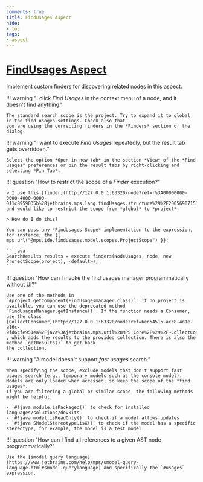 ```yaml
---
comments: true
title: FindUsages Aspect
hide:
- toc
tags:
- aspect
---
```


# [FindUsages Aspect](https://www.jetbrains.com/help/mps/find-usages.html#specificstatements)

Implement custom finders for discovering related nodes in this aspect.

!!! warning "I click *Find Usages* in the context menu of a node, and it doesn't find anything."

    The standard search scope is the project. Try to expand it to global in the find usages settings. Check also that
    you are using the correcting finders in the *Finders* section of the dialog. 

!!! warning "I want to execute *Find Usages* repeatedly, but the result tab gets overridden."

    Select the option *Open in new tab* in the section *View* of the *Find usages* preferences or pin the result tabs by right-clicking and selecting *Pin Tab*.

!!! question "How to restrict the scope of a *Finder* execution?"

    > I use this [finder](http://127.0.0.1:63320/node?ref=r%3A00000000-0000-4000-0000-011c8959035b%28jetbrains.mps.lang.findUsages.structure%29%2F2005690715325995353) and would like to restrict the scope from *global* to *project*. 

    > How do I do this?
    
    You can pass any *FindUsages Scope* implementation to the expression, for instance, the {{ mps_url("@mps.ide.findusages.model.scopes.ProjectScope") }}:

    ```java    
    SearchResults results = execute finders(NodeUsages, node, new ProjectScope(project), <default>);
    ```

!!! question "How can I invoke the find usages manager programmatically without UI?"

    Use one of the methods in `#project.getComponent(FindUsagesmanager.class)`. If no project is available, you can use the deprecated method
    `FindUsagesManager.getInstance()`. If the function needs a Consumer, use the class
    [CollectConsumer](http://127.0.0.1:63320/node?ref=6ed54515-acc8-4d1e-a16c-9fd6cfe951ea%2Fjava%3Ajetbrains.mps.util%28MPS.Core%2F%29%2F~CollectConsumer) , which adds the results to the provided collection. There is also the method `getResults()` to get back
    the collection.

!!! warning "A model doesn't support *fast usages* search."

    When specifying the scope, exclude models that don't support fast usages search (e.g., temporary models such as the console model).
    Models are only loaded when accessed, so keep the scope of the *find usages*.
    If you are filtering a global or similar scope, the following methods might be helpful: 
    
    - `#!java module.isPackaged()` to check for installed languages/solutions/devkits
    - `#!java model.isReadOnly()` to check if a model allows updates
    - `#!java SModelStereotype.isX()` to check if the model has a specific stereotype, for example, the model is a test model

!!! question "How can I find all references to a given AST node programmatically?"

    Use the [smodel query language](https://www.jetbrains.com/help/mps/smodel-query-language.html#smodel.querylanguage) and specifically the `#usages` expression.
